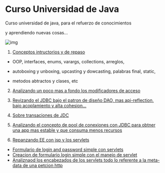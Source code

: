 # Curso Universidad de Java

Curso universidad de java, para el refuerzo de conocimientos

y aprendiendo nuevas cosas...

<!--![muñeco java](https://user-images.githubusercontent.com/62717509/162659964-ca757715-36e8-4887-bc9b-97a70ecf10c0.png)-->
![img](https://64.media.tumblr.com/f39335478dcef0b295c81dc2277ff8b4/tumblr_onmsqlWSRN1uf5j8co1_500.gifv)
1. [Conceptos intructorios y de repaso](https://github.com/juanpablommm/Univerdiad-Java/tree/master/universidad-java/src/main/java)

* OOP, interfaces, enums, varargs, collections, arreglos,

* autoboxing y unboxing, upcasting y dowcasting, palabras final, static,

* metodos abtractos y clases, etc

2. [Analizando un poco mas a fondo los modificadores de acceso](https://github.com/juanpablommm/Univerdiad-Java/tree/master/modificadores-acceso)

3. [Revizando el JDBC bajo el patron de diseño DAO, mas api-reflection, bajo acoplamiento y alta cohesion...](https://github.com/juanpablommm/Univerdiad-Java/tree/master/manejo-JDBC)

4. [Sobre transaciones de JDC](https://github.com/juanpablommm/Univerdiad-Java/tree/master/manejo-transaciones-JDBC)

5. [Analizando el concepto de pool de conexiones con JDBC para obtner una app mas estable y que consuma menos recursos](https://github.com/juanpablommm/Univerdiad-Java/tree/master/pool-de-conexiones)

6. [Repanzando EE con jsp y los servlets](https://github.com/juanpablommm/Univerdiad-Java/tree/master/curso-servlets-jsp)
* [Formulario de login and password simple con servlets](https://github.com/juanpablommm/Univerdiad-Java/tree/master/formulario-login-servlets)
* [Creacion de formulario login simple con el manejo de servlet](https://github.com/juanpablommm/Univerdiad-Java/tree/master/formulario-login-servlets)
* [Analiznaod los encabezados de los servlets todo lo referente a la meta-data de una petcion http](https://github.com/juanpablommm/Univerdiad-Java/tree/master/manejo-cabeseros-servlets)

